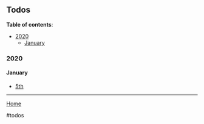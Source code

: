 ## Todos

**Table of contents**:

- [2020](#2020)
  - [January](#january)

### 2020

#### January

- [5th](todos/2020/01/05/todos.md)

---

[Home](/)

#todos

